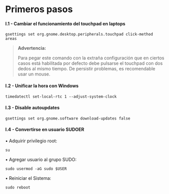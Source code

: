# Primeros pasos

#### I.1 - Cambiar el funcionamiento del touchpad en laptops

~~~
gsettings set org.gnome.desktop.peripherals.touchpad click-method areas
~~~

> **Advertencia:**
> <p> <p>
>  
> Para pegar este comando con la extraña configuración que en ciertos casos está habilitada por defecto debe pulsarse el touchpad con dos dedos al mismo tiempo. De persistir problemas, es recomendable usar un mouse.


#### I.2 - Unificar la hora con Windows

~~~
timedatectl set-local-rtc 1 --adjust-system-clock
~~~


#### I.3 - Disable autoupdates

~~~
gsettings set org.gnome.software download-updates false
~~~


#### I.4 - Convertirse en usuario SUDOER

• Adquirir privilegio root:

~~~
su
~~~


• Agregar usuario al grupo SUDO:

~~~
sudo usermod -aG sudo $USER
~~~
 
• Reiniciar el Sistema:

~~~
sudo reboot
~~~

